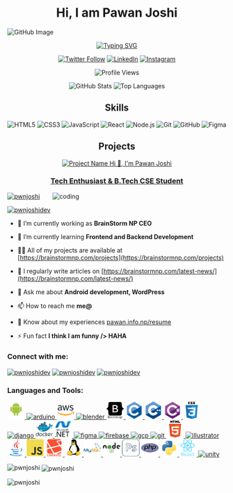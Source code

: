 <p align="center"> <h1 align="center">Hi, I am Pawan Joshi</h1> <img src="https://camo.githubusercontent.com/0c732027af8a28d138e3698181f7be7c9b97d443b4beb9c7ce8ec4cffc6b4767/68747470733a2f2f6d656469612e67697068792e636f6d2f6d656469612f6876524a434c467a6361737252346961377a2f67697068792e676966" alt="GitHub Image" width="200" height="200"> </p>


 <p align="center"> <a href="https://git.io/typing-svg"> <img src="https://readme-typing-svg.demolab.com/?font=Fira+Code&pause=1000&color=C0F700&center=true&vCenter=true&random=false&width=435&lines=B.Tech+CSE+Student;Co+-+Founder+%3A+BrainStorm+NP;Web+Developer;Graphic+Designer" alt="Typing SVG"> </a> </p>

<p align="center"> <a href="https://twitter.com/[username]"><img src="https://img.shields.io/twitter/follow/[username]?style=social" alt="Twitter Follow"></a> <a href="https://www.linkedin.com/in/[username]"><img src="https://img.shields.io/badge/LinkedIn-[username]-blue.svg" alt="LinkedIn"></a> <a href="https://www.instagram.com/[username]"><img src="https://img.shields.io/badge/Instagram-[username]-red.svg" alt="Instagram"></a> </p> <p align="center"> <img src="https://komarev.com/ghpvc/?username=[username]&style=flat-square" alt="Profile Views"> </p> <p align="center"> <img src="https://github-readme-stats.vercel.app/api?username=[username]&show_icons=true&theme=dracula" alt="GitHub Stats"> <img src="https://github-readme-stats.vercel.app/api/top-langs/?username=[username]&layout=compact&theme=dracula" alt="Top Languages"> </p> <h2 align="center">Skills</h2> <p align="center"> <img src="https://img.shields.io/badge/HTML5-E34F26?style=for-the-badge&logo=html5&logoColor=white" alt="HTML5"> <img src="https://img.shields.io/badge/CSS3-1572B6?style=for-the-badge&logo=css3&logoColor=white" alt="CSS3"> <img src="https://img.shields.io/badge/JavaScript-F7DF1E?style=for-the-badge&logo=javascript&logoColor=black" alt="JavaScript"> <img src="https://img.shields.io/badge/React-20232A?style=for-the-badge&logo=react&logoColor=61DAFB" alt="React"> <img src="https://img.shields.io/badge/Node.js-43853D?style=for-the-badge&logo=node.js&logoColor=white" alt="Node.js"> <img src="https://img.shields.io/badge/Git-F05032?style=for-the-badge&logo=git&logoColor=white" alt="Git"> <img src="https://img.shields.io/badge/GitHub-100000?style=for-the-badge&logo=github&logoColor=white" alt="GitHub"> <img src="https://img.shields.io/badge/Figma-F24E1E?style=for-the-badge&logo=figma&logoColor=white" alt="Figma"> </p> <h2 align="center">Projects</h2> <p align="center"> <a href="https://github.com/[username]/[project-name]"> <img src="https://github-readme-stats.vercel.app/api/pin/?username=[username]&repo=[project-name]&theme=dracula" alt="Project Name"> </a> <a href="https://github.com/[username]/[project-name]"> <img


<h1 align="center">Hi 👋, I'm Pawan Joshi</h1>
<h3 align="center">Tech Enthusiast & B.Tech CSE Student</h3>
<img align="right" alt="coding" width="400" src="https://cdn.dribbble.com/users/1708816/screenshots/15637256/media/f9826f0af8a49462f048262a8502035b.gif">

<p align="left"> <img src="https://komarev.com/ghpvc/?username=pwnjoshi&label=Profile%20views&color=0e75b6&style=flat" alt="pwnjoshi" /> </p>

<p align="left"> <a href="https://twitter.com/pwnjoshidev" target="blank"><img src="https://img.shields.io/twitter/follow/pwnjoshidev?logo=twitter&style=for-the-badge" alt="pwnjoshidev" /></a> </p>

- 🔭 I’m currently working as **BrainStorm NP CEO**

- 🌱 I’m currently learning **Frontend and Backend Development**

- 👨‍💻 All of my projects are available at [https://brainstormnp.com/projects](https://brainstormnp.com/projects)

- 📝 I regularly write articles on [https://brainstormnp.com/latest-news/](https://brainstormnp.com/latest-news/)

- 💬 Ask me about **Android development, WordPress**

- 📫 How to reach me **me@**

- 📄 Know about my experiences [pawan.info.np/resume](pawan.info.np/resume)

- ⚡ Fun fact **I think I am funny /> HAHA**

<h3 align="left">Connect with me:</h3>
<p align="left">
<a href="https://twitter.com/pwnjoshidev" target="blank"><img align="center" src="https://raw.githubusercontent.com/rahuldkjain/github-profile-readme-generator/master/src/images/icons/Social/twitter.svg" alt="pwnjoshidev" height="30" width="40" /></a>
<a href="https://fb.com/pwnjoshidev" target="blank"><img align="center" src="https://raw.githubusercontent.com/rahuldkjain/github-profile-readme-generator/master/src/images/icons/Social/facebook.svg" alt="pwnjoshidev" height="30" width="40" /></a>
<a href="https://instagram.com/pwnjoshidev" target="blank"><img align="center" src="https://raw.githubusercontent.com/rahuldkjain/github-profile-readme-generator/master/src/images/icons/Social/instagram.svg" alt="pwnjoshidev" height="30" width="40" /></a>
</p>

<h3 align="left">Languages and Tools:</h3>
<p align="left"> <a href="https://developer.android.com" target="_blank" rel="noreferrer"> <img src="https://raw.githubusercontent.com/devicons/devicon/master/icons/android/android-original-wordmark.svg" alt="android" width="40" height="40"/> </a> <a href="https://www.arduino.cc/" target="_blank" rel="noreferrer"> <img src="https://cdn.worldvectorlogo.com/logos/arduino-1.svg" alt="arduino" width="40" height="40"/> </a> <a href="https://aws.amazon.com" target="_blank" rel="noreferrer"> <img src="https://raw.githubusercontent.com/devicons/devicon/master/icons/amazonwebservices/amazonwebservices-original-wordmark.svg" alt="aws" width="40" height="40"/> </a> <a href="https://www.blender.org/" target="_blank" rel="noreferrer"> <img src="https://download.blender.org/branding/community/blender_community_badge_white.svg" alt="blender" width="40" height="40"/> </a> <a href="https://getbootstrap.com" target="_blank" rel="noreferrer"> <img src="https://raw.githubusercontent.com/devicons/devicon/master/icons/bootstrap/bootstrap-plain-wordmark.svg" alt="bootstrap" width="40" height="40"/> </a> <a href="https://www.cprogramming.com/" target="_blank" rel="noreferrer"> <img src="https://raw.githubusercontent.com/devicons/devicon/master/icons/c/c-original.svg" alt="c" width="40" height="40"/> </a> <a href="https://www.w3schools.com/cpp/" target="_blank" rel="noreferrer"> <img src="https://raw.githubusercontent.com/devicons/devicon/master/icons/cplusplus/cplusplus-original.svg" alt="cplusplus" width="40" height="40"/> </a> <a href="https://www.w3schools.com/cs/" target="_blank" rel="noreferrer"> <img src="https://raw.githubusercontent.com/devicons/devicon/master/icons/csharp/csharp-original.svg" alt="csharp" width="40" height="40"/> </a> <a href="https://www.w3schools.com/css/" target="_blank" rel="noreferrer"> <img src="https://raw.githubusercontent.com/devicons/devicon/master/icons/css3/css3-original-wordmark.svg" alt="css3" width="40" height="40"/> </a> <a href="https://www.djangoproject.com/" target="_blank" rel="noreferrer"> <img src="https://cdn.worldvectorlogo.com/logos/django.svg" alt="django" width="40" height="40"/> </a> <a href="https://www.docker.com/" target="_blank" rel="noreferrer"> <img src="https://raw.githubusercontent.com/devicons/devicon/master/icons/docker/docker-original-wordmark.svg" alt="docker" width="40" height="40"/> </a> <a href="https://dotnet.microsoft.com/" target="_blank" rel="noreferrer"> <img src="https://raw.githubusercontent.com/devicons/devicon/master/icons/dot-net/dot-net-original-wordmark.svg" alt="dotnet" width="40" height="40"/> </a> <a href="https://www.figma.com/" target="_blank" rel="noreferrer"> <img src="https://www.vectorlogo.zone/logos/figma/figma-icon.svg" alt="figma" width="40" height="40"/> </a> <a href="https://firebase.google.com/" target="_blank" rel="noreferrer"> <img src="https://www.vectorlogo.zone/logos/firebase/firebase-icon.svg" alt="firebase" width="40" height="40"/> </a> <a href="https://cloud.google.com" target="_blank" rel="noreferrer"> <img src="https://www.vectorlogo.zone/logos/google_cloud/google_cloud-icon.svg" alt="gcp" width="40" height="40"/> </a> <a href="https://git-scm.com/" target="_blank" rel="noreferrer"> <img src="https://www.vectorlogo.zone/logos/git-scm/git-scm-icon.svg" alt="git" width="40" height="40"/> </a> <a href="https://www.w3.org/html/" target="_blank" rel="noreferrer"> <img src="https://raw.githubusercontent.com/devicons/devicon/master/icons/html5/html5-original-wordmark.svg" alt="html5" width="40" height="40"/> </a> <a href="https://www.adobe.com/in/products/illustrator.html" target="_blank" rel="noreferrer"> <img src="https://www.vectorlogo.zone/logos/adobe_illustrator/adobe_illustrator-icon.svg" alt="illustrator" width="40" height="40"/> </a> <a href="https://www.java.com" target="_blank" rel="noreferrer"> <img src="https://raw.githubusercontent.com/devicons/devicon/master/icons/java/java-original.svg" alt="java" width="40" height="40"/> </a> <a href="https://developer.mozilla.org/en-US/docs/Web/JavaScript" target="_blank" rel="noreferrer"> <img src="https://raw.githubusercontent.com/devicons/devicon/master/icons/javascript/javascript-original.svg" alt="javascript" width="40" height="40"/> </a> <a href="https://laravel.com/" target="_blank" rel="noreferrer"> <img src="https://raw.githubusercontent.com/devicons/devicon/master/icons/laravel/laravel-plain-wordmark.svg" alt="laravel" width="40" height="40"/> </a> <a href="https://www.linux.org/" target="_blank" rel="noreferrer"> <img src="https://raw.githubusercontent.com/devicons/devicon/master/icons/linux/linux-original.svg" alt="linux" width="40" height="40"/> </a> <a href="https://www.mysql.com/" target="_blank" rel="noreferrer"> <img src="https://raw.githubusercontent.com/devicons/devicon/master/icons/mysql/mysql-original-wordmark.svg" alt="mysql" width="40" height="40"/> </a> <a href="https://nodejs.org" target="_blank" rel="noreferrer"> <img src="https://raw.githubusercontent.com/devicons/devicon/master/icons/nodejs/nodejs-original-wordmark.svg" alt="nodejs" width="40" height="40"/> </a> <a href="https://www.photoshop.com/en" target="_blank" rel="noreferrer"> <img src="https://raw.githubusercontent.com/devicons/devicon/master/icons/photoshop/photoshop-line.svg" alt="photoshop" width="40" height="40"/> </a> <a href="https://www.php.net" target="_blank" rel="noreferrer"> <img src="https://raw.githubusercontent.com/devicons/devicon/master/icons/php/php-original.svg" alt="php" width="40" height="40"/> </a> <a href="https://www.python.org" target="_blank" rel="noreferrer"> <img src="https://raw.githubusercontent.com/devicons/devicon/master/icons/python/python-original.svg" alt="python" width="40" height="40"/> </a> <a href="https://reactjs.org/" target="_blank" rel="noreferrer"> <img src="https://raw.githubusercontent.com/devicons/devicon/master/icons/react/react-original-wordmark.svg" alt="react" width="40" height="40"/> </a> <a href="https://unity.com/" target="_blank" rel="noreferrer"> <img src="https://www.vectorlogo.zone/logos/unity3d/unity3d-icon.svg" alt="unity" width="40" height="40"/> </a> </p>

<p><img align="left" src="https://github-readme-stats.vercel.app/api/top-langs?username=pwnjoshi&show_icons=true&locale=en&layout=compact" alt="pwnjoshi" /></p>

<p>&nbsp;<img align="center" src="https://github-readme-stats.vercel.app/api?username=pwnjoshi&show_icons=true&locale=en" alt="pwnjoshi" /></p>

<p><img align="center" src="https://github-readme-streak-stats.herokuapp.com/?user=pwnjoshi&" alt="pwnjoshi" /></p>
